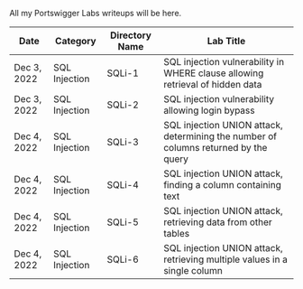 All my Portswigger Labs writeups will be here.

Date	 	 | Category      | Directory Name | Lab Title
-------------|---------------|----------------|----------------------
Dec 3, 2022  | SQL Injection | SQLi-1         | SQL injection vulnerability in WHERE clause allowing retrieval of hidden data
Dec 3, 2022  | SQL Injection | SQLi-2         | SQL injection vulnerability allowing login bypass
Dec 4, 2022  | SQL Injection | SQLi-3         | SQL injection UNION attack, determining the number of columns returned by the query
Dec 4, 2022  | SQL Injection | SQLi-4         | SQL injection UNION attack, finding a column containing text
Dec 4, 2022  | SQL Injection | SQLi-5         | SQL injection UNION attack, retrieving data from other tables
Dec 4, 2022  | SQL Injection | SQLi-6         | SQL injection UNION attack, retrieving multiple values in a single column